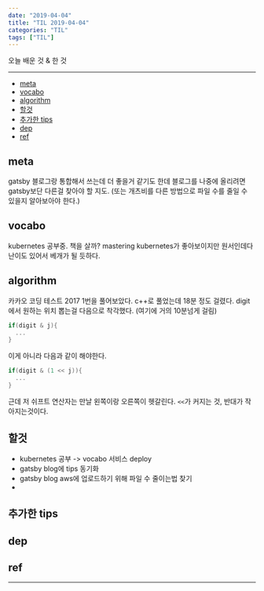 ```yaml
---
date: "2019-04-04"
title: "TIL 2019-04-04"
categories: "TIL"
tags: ["TIL"]
---
```


오늘 배운 것 & 한 것

----------

- [meta](#meta)
- [vocabo](#vocabo)
- [algorithm](#algorithm)
- [할것](#할것)
- [추가한 tips](#추가한-tips)
- [dep](#dep)
- [ref](#ref)

## meta

gatsby 블로그랑 통합해서 쓰는데 더 좋을거 같기도 한데 블로그를 나중에 올리려면 gatsby보단 다른걸 찾아야 할 지도. (또는 개츠비를 다른 방법으로 파일 수를 줄일 수 있을지 알아보아야 한다.)

## vocabo

kubernetes 공부중. 책을 살까? mastering kubernetes가 좋아보이지만 원서인데다 난이도 있어서 베개가 될 듯하다.

## algorithm

카카오 코딩 테스트 2017 1번을 풀어보았다. c++로 풀었는데 18분 정도 걸렸다. digit에서 원하는 위치 뽑는걸 다음으로 착각했다. (여기에 거의 10분넘게 걸림)

```cpp
if(digit & j){
  ...
}
```

이게 아니라 다음과 같이 해야한다.

```cpp
if(digit & (1 << j)){
  ...
}
```

근데 저 쉬프트 연산자는 만날 왼쪽이랑 오른쪽이 헷갈린다. `<<`가 커지는 것, 반대가 작아지는것이다.

## 할것

- kubernetes 공부 -> vocabo 서비스 deploy
- gatsby blog에 tips 동기화
- gatsby blog aws에 업로드하기 위해 파일 수 줄이는법 찾기
-

## 추가한 tips

## dep

## ref

----------
